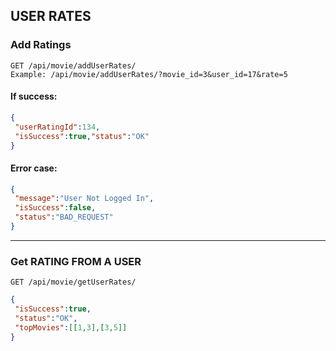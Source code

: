 ## USER RATES

### Add Ratings

```$xslt
GET /api/movie/addUserRates/
Example: /api/movie/addUserRates/?movie_id=3&user_id=17&rate=5
```
#### If success:
```json
{
 "userRatingId":134,
 "isSuccess":true,"status":"OK"
}
```
#### Error case:
```json
{
 "message":"User Not Logged In",
 "isSuccess":false,
 "status":"BAD_REQUEST"
}
```
---------
### Get RATING FROM A USER
```$xslt
GET /api/movie/getUserRates/
```
```json
{ 
 "isSuccess":true,
 "status":"OK",
 "topMovies":[[1,3],[3,5]]
}
```
